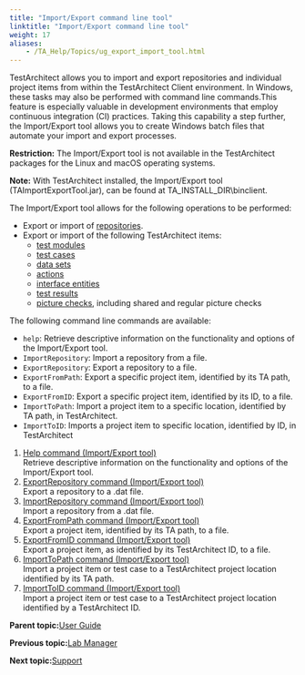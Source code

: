 ```yaml
--- 
title: "Import/Export command line tool"
linktitle: "Import/Export command line tool"
weight: 17
aliases: 
    - /TA_Help/Topics/ug_export_import_tool.html
---
```


TestArchitect allows you to import and export repositories and individual project items from within the TestArchitect Client environment. In Windows, these tasks may also be performed with command line commands.This feature is especially valuable in development environments that employ continuous integration \(CI\) practices. Taking this capability a step further, the Import/Export tool allows you to create Windows batch files that automate your import and export processes.

**Restriction:** The Import/Export tool is not available in the TestArchitect packages for the Linux and macOS operating systems.

**Note:** With TestArchitect installed, the Import/Export tool \(TAImportExportTool.jar\), can be found at TA\_INSTALL\_DIR\\binclient.

The Import/Export tool allows for the following operations to be performed:

-   Export or import of [repositories](/TA_Help/Topics/Getting_started_overview_working_with_repositories.html).
-   Export or import of the following TestArchitect items:
    -   [test modules](/TA_Help/Topics/ABT_Test_module.html)
    -   [test cases](/TA_Help/Topics/Projects_and_tests_TC.html)
    -   [data sets](/TA_Help/Topics/Projects_and_tests_dataset.html)
    -   [actions](/reuse/reuse.High_level_actions.html)
    -   [interface entities](/TA_Help/Topics/Interface_def_Adding.html)
    -   [test results](/TA_Help/Topics/Test_result.html)
    -   [picture checks](/TA_Help/Topics/Projects_and_tests_picture_check.html), including shared and regular picture checks

The following command line commands are available:

-   `help`: Retrieve descriptive information on the functionality and options of the Import/Export tool.
-   `ImportRepository`: Import a repository from a file.
-   `ExportRepository`: Export a repository to a file.
-   `ExportFromPath`: Export a specific project item, identified by its TA path, to a file.
-   `ExportFromID`: Export a specific project item, identified by its ID, to a file.
-   `ImportToPath`: Import a project item to a specific location, identified by TA path, in TestArchitect.
-   `ImportToID`: Imports a project item to specific location, identified by ID, in TestArchitect

1.  [Help command \(Import/Export tool\)](/TA_Help/Topics/ug_export_import_tool_help.html)  
Retrieve descriptive information on the functionality and options of the Import/Export tool.
2.  [ExportRepository command \(Import/Export tool\)](/TA_Help/Topics/ug_export_import_tool_export_repository.html)  
Export a repository to a .dat file.
3.  [ImportRepository command \(Import/Export tool\)](/TA_Help/Topics/ug_export_import_tool_import_repository.html)  
Import a repository from a .dat file.
4.  [ExportFromPath command \(Import/Export tool\)](/TA_Help/Topics/ug_export_import_tool_export_from_path.html)  
Export a project item, identified by its TA path, to a file.
5.  [ExportFromID command \(Import/Export tool\)](/TA_Help/Topics/ug_export_import_tool_export_from_id.html)  
Export a project item, as identified by its TestArchitect ID, to a file.
6.  [ImportToPath command \(Import/Export tool\)](/TA_Help/Topics/ug_export_import_tool_import_to_path.html)  
Import a project item or test case to a TestArchitect project location identified by its TA path.
7.  [ImportToID command \(Import/Export tool\)](/TA_Help/Topics/ug_export_import_tool_import_to_id.html)  
Import a project item or test case to a TestArchitect project location identified by a TestArchitect ID.

**Parent topic:**[User Guide](/TA_Help/Topics/User_Guide_begin.html)

**Previous topic:**[Lab Manager](/TA_Help/Topics/Lab_manager.html)

**Next topic:**[Support](/TA_Help/Topics/Support.html)

